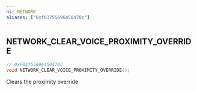 ```yaml
---
ns: NETWORK
aliases: ["0xf03755696450470c"]
---
```

## NETWORK_CLEAR_VOICE_PROXIMITY_OVERRIDE

```c
// 0xF03755696450470C
void NETWORK_CLEAR_VOICE_PROXIMITY_OVERRIDE();
```

Clears the proximity override

